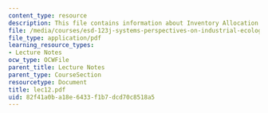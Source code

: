 ```yaml
---
content_type: resource
description: This file contains information about Inventory Allocation.
file: /media/courses/esd-123j-systems-perspectives-on-industrial-ecology-spring-2006/82f41a0ba18e6433f1b7dcd70c8518a5_lec12.pdf
file_type: application/pdf
learning_resource_types:
- Lecture Notes
ocw_type: OCWFile
parent_title: Lecture Notes
parent_type: CourseSection
resourcetype: Document
title: lec12.pdf
uid: 82f41a0b-a18e-6433-f1b7-dcd70c8518a5
---
```

